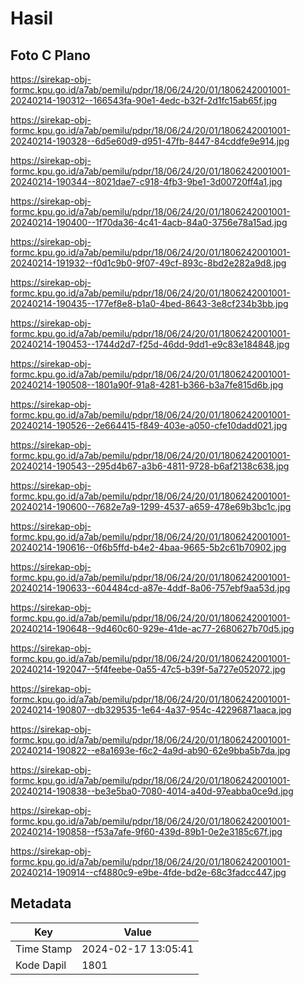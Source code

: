 # Hasil

## Foto C Plano

https://sirekap-obj-formc.kpu.go.id/a7ab/pemilu/pdpr/18/06/24/20/01/1806242001001-20240214-190312--166543fa-90e1-4edc-b32f-2d1fc15ab65f.jpg

https://sirekap-obj-formc.kpu.go.id/a7ab/pemilu/pdpr/18/06/24/20/01/1806242001001-20240214-190328--6d5e60d9-d951-47fb-8447-84cddfe9e914.jpg

https://sirekap-obj-formc.kpu.go.id/a7ab/pemilu/pdpr/18/06/24/20/01/1806242001001-20240214-190344--8021dae7-c918-4fb3-9be1-3d00720ff4a1.jpg

https://sirekap-obj-formc.kpu.go.id/a7ab/pemilu/pdpr/18/06/24/20/01/1806242001001-20240214-190400--1f70da36-4c41-4acb-84a0-3756e78a15ad.jpg

https://sirekap-obj-formc.kpu.go.id/a7ab/pemilu/pdpr/18/06/24/20/01/1806242001001-20240214-191932--f0d1c9b0-9f07-49cf-893c-8bd2e282a9d8.jpg

https://sirekap-obj-formc.kpu.go.id/a7ab/pemilu/pdpr/18/06/24/20/01/1806242001001-20240214-190435--177ef8e8-b1a0-4bed-8643-3e8cf234b3bb.jpg

https://sirekap-obj-formc.kpu.go.id/a7ab/pemilu/pdpr/18/06/24/20/01/1806242001001-20240214-190453--1744d2d7-f25d-46dd-9dd1-e9c83e184848.jpg

https://sirekap-obj-formc.kpu.go.id/a7ab/pemilu/pdpr/18/06/24/20/01/1806242001001-20240214-190508--1801a90f-91a8-4281-b366-b3a7fe815d6b.jpg

https://sirekap-obj-formc.kpu.go.id/a7ab/pemilu/pdpr/18/06/24/20/01/1806242001001-20240214-190526--2e664415-f849-403e-a050-cfe10dadd021.jpg

https://sirekap-obj-formc.kpu.go.id/a7ab/pemilu/pdpr/18/06/24/20/01/1806242001001-20240214-190543--295d4b67-a3b6-4811-9728-b6af2138c638.jpg

https://sirekap-obj-formc.kpu.go.id/a7ab/pemilu/pdpr/18/06/24/20/01/1806242001001-20240214-190600--7682e7a9-1299-4537-a659-478e69b3bc1c.jpg

https://sirekap-obj-formc.kpu.go.id/a7ab/pemilu/pdpr/18/06/24/20/01/1806242001001-20240214-190616--0f6b5ffd-b4e2-4baa-9665-5b2c61b70902.jpg

https://sirekap-obj-formc.kpu.go.id/a7ab/pemilu/pdpr/18/06/24/20/01/1806242001001-20240214-190633--604484cd-a87e-4ddf-8a06-757ebf9aa53d.jpg

https://sirekap-obj-formc.kpu.go.id/a7ab/pemilu/pdpr/18/06/24/20/01/1806242001001-20240214-190648--9d460c60-929e-41de-ac77-2680627b70d5.jpg

https://sirekap-obj-formc.kpu.go.id/a7ab/pemilu/pdpr/18/06/24/20/01/1806242001001-20240214-192047--5f4feebe-0a55-47c5-b39f-5a727e052072.jpg

https://sirekap-obj-formc.kpu.go.id/a7ab/pemilu/pdpr/18/06/24/20/01/1806242001001-20240214-190807--db329535-1e64-4a37-954c-42296871aaca.jpg

https://sirekap-obj-formc.kpu.go.id/a7ab/pemilu/pdpr/18/06/24/20/01/1806242001001-20240214-190822--e8a1693e-f6c2-4a9d-ab90-62e9bba5b7da.jpg

https://sirekap-obj-formc.kpu.go.id/a7ab/pemilu/pdpr/18/06/24/20/01/1806242001001-20240214-190838--be3e5ba0-7080-4014-a40d-97eabba0ce9d.jpg

https://sirekap-obj-formc.kpu.go.id/a7ab/pemilu/pdpr/18/06/24/20/01/1806242001001-20240214-190858--f53a7afe-9f60-439d-89b1-0e2e3185c67f.jpg

https://sirekap-obj-formc.kpu.go.id/a7ab/pemilu/pdpr/18/06/24/20/01/1806242001001-20240214-190914--cf4880c9-e9be-4fde-bd2e-68c3fadcc447.jpg


## Metadata

| Key        | Value               |
| ---------- | ------------------- |
| Time Stamp | 2024-02-17 13:05:41 |
| Kode Dapil | 1801                |




